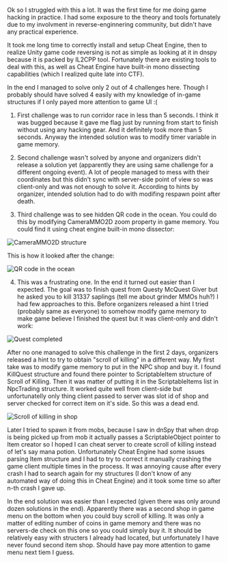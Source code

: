 Ok so I struggled with this a lot. It was the first time for me doing game hacking in practice. I had some exposure to the theory and tools fortunately due to my involvment in reverse-enginnering community, but didn't have any practical experience.

It took me long time to correctly install and setup Cheat Engine, then to realize Unity game code reversing is not as simple as looking at it in dnspy because it is packed by IL2CPP tool. Fortunately there are existing tools to deal with this, as well as Cheat Engine have built-in mono dissecting capabilities (which I realized quite late into CTF).

In the end I managed to solve only 2 out of 4 challenges here. Though I probably should have solved 4 easily with my knowledge of in-game structures if I only payed more attention to game UI :(

1. First challenge was to run corridor race in less than 5 seconds. I think it was bugged because it gave me flag just by running from start to finish without using any hacking gear. And it definitely took more than 5 seconds. Anyway the intended solution was to modify timer variable in game memory.

2. Second challenge wasn't solved by anyone and organizers didn't release a solution yet (apparently they are using same challenge for a different ongoing event). A lot of people managed to mess with their coordinates but this didn't sync with server-side point of view so was client-only and was not enough to solve it. According to hints by organizer, intended solution had to do with modifing respawn point after death.

3. Third challenge was to see hidden QR code in the ocean. You could do this by modifying CameraMMO2D zoom property in game memory. You could find it using cheat engine built-in mono dissector:

![CameraMMO2D structure](https://github.com/lasq88/CTF/blob/main/tenableCTF2021/pwntown/writeup%20qr/change_zoom.PNG)

This is how it looked after the change:

![QR code in the ocean](https://github.com/lasq88/CTF/blob/main/tenableCTF2021/pwntown/writeup%20qr/zoomed_out.png)

4. This was a frustrating one. In the end it turned out easier than I expected. The goal was to finish quest from Questy McQuest Giver but he asked you to kill 31337 saplings (tell me about grinder MMOs huh?) I had few approaches to this. Before organizers released a hint I tried (probably same as everyone) to somehow modify game memory to make game believe I finished the quest but it was client-only and didn't work:

![Quest completed](https://github.com/lasq88/CTF/blob/main/tenableCTF2021/pwntown/writeup%20quest%20(not%20done)/quest_complete_try.png)

After no one managed to solve this challenge in the first 2 days, organizers released a hint to try to obtain "scroll of killing" in a different way. My first take was to modify game memory to put in the NPC shop and buy it. I found KillQuest structure and found there pointer to ScriptableItem structure of Scroll of Killing. Then it was matter of putting it in the ScriptableItems list in NpcTrading structure. It worked quite well from client-side but unfortunatelly only thing client passed to server was slot id of shop and server checked for correct item on it's side. So this was a dead end.

![Scroll of killing in shop](https://github.com/lasq88/CTF/blob/main/tenableCTF2021/pwntown/writeup%20quest%20(not%20done)/buy_try.png)

Later I tried to spawn it from mobs, because I saw in dnSpy that when drop is being picked up from mob it actually passes a ScriptableObject pointer to Item creator so I hoped I can cheat server to create scroll of killing instead of let's say mana potion. Unfortunately Cheat Engine had some issues parsing Item structure and I had to try to correct it manually crashing the game client multiple times in the process. It was annoying cause after every crash I had to search again for my structures (I don't know of any automated way of doing this in Cheat Engine) and it took some time so after n-th crash I gave up.

In the end solution was easier than I expected (given there was only around dozen solutions in the end). Apparently there was a second shop in game menu on the bottom when you could buy scroll of killing. It was only a matter of editing number of coins in game memory and there was no servers-de check on this one so you could simply buy it. It should be relatively easy with structers I already had located, but unfortunately I have never found second item shop. Should have pay more attention to game menu next tiem I guess.
